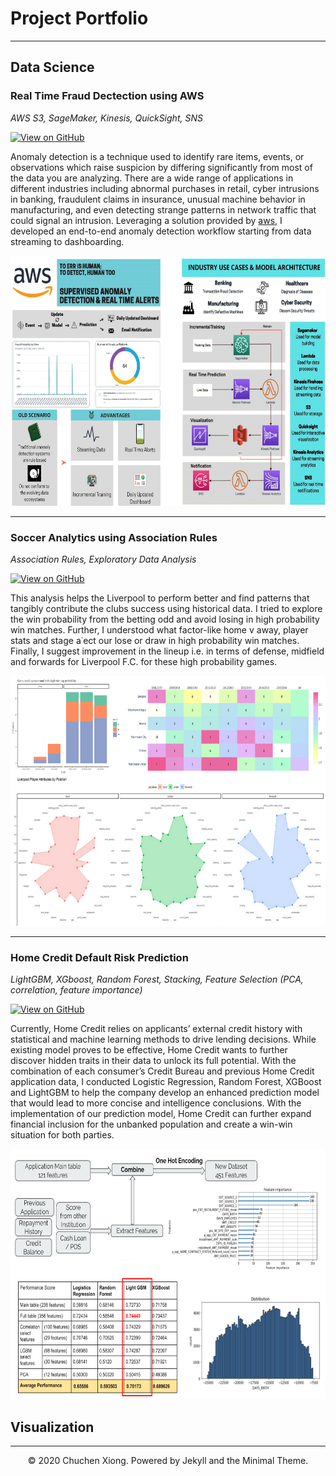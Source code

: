 # Project Portfolio
---

## Data Science

### Real Time Fraud Dectection using AWS
*AWS S3, SageMaker, Kinesis, QuickSight, SNS*

[![View on GitHub](https://img.shields.io/badge/GitHub-View_on_GitHub-blue?logo=GitHub)](https://github.com/Xion6cc/Fraud-Dectection-using-AWS)

Anomaly detection is a technique used to identify rare items, events, or observations which raise suspicion by differing significantly from most of the data you are analyzing. There are a wide range of applications in different industries including abnormal purchases in retail, cyber intrusions in banking, fraudulent claims in insurance, unusual machine behavior in manufacturing, and even detecting strange patterns in network traffic that could signal an intrusion. Leveraging a solution provided by [aws](https://s3.amazonaws.com/solutions-reference/fraud-detection-using-machine-learning/latest/fraud-detection-using-machine-learning.pdf), I developed an end-to-end anomaly detection workflow starting from data streaming to dashboarding. 

<center><img src="images/AWS_Handout.jpg" width="600" height="400"/></center>


---

### Soccer Analytics using Association Rules
*Association Rules, Exploratory Data Analysis*

[![View on GitHub](https://img.shields.io/badge/GitHub-View_on_GitHub-blue?logo=GitHub)](https://github.com/Xion6cc/Soccer-Analytics)

This analysis helps the Liverpool to perform better and find patterns that tangibly contribute the clubs success using historical data. I tried to explore the win probability from the betting odd and avoid losing in high probability win matches. Further, I understood what factor-like home v away, player stats and stage a˙ect our lose or draw in high probability win matches. Finally, I suggest improvement in the lineup i.e. in terms of defense, midfield and forwards for Liverpool F.C. for these high probability games.

<center><img src="images/Soccer Analytics.jpg" width="600" height="400"/></center>


---

### Home Credit Default Risk Prediction
*LightGBM, XGboost, Random Forest, Stacking, Feature Selection (PCA, correlation, feature importance)*

[![View on GitHub](https://img.shields.io/badge/GitHub-View_on_GitHub-blue?logo=GitHub)](https://github.com/Xion6cc/Home-Credit-Default-Risk)

Currently, Home Credit relies on applicants’ external credit history with statistical and machine learning methods to drive lending decisions. While existing model proves to be effective, Home Credit wants to further discover hidden traits in their data to unlock its full potential. With the combination of each consumer’s Credit Bureau and previous Home Credit application data, I conducted Logistic Regression, Random Forest, XGBoost and LightGBM to help the company develop an enhanced prediction model that would lead to more concise and intelligence conclusions. With the implementation of our prediction model, Home Credit can further expand financial inclusion for the unbanked population and create a win-win situation for both parties.

<center><img src="images/Home Credit.jpg" width="600" height="400"/></center>

## Visualization

---
<center>© 2020 Chuchen Xiong. Powered by Jekyll and the Minimal Theme.</center>
